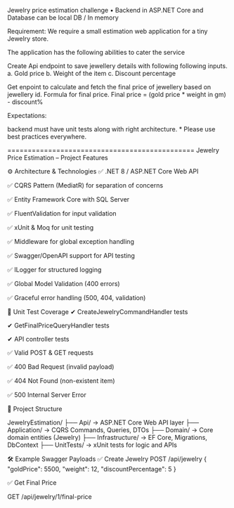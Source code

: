 Jewelry price estimation challenge
• Backend in ASP.NET Core and Database can be local DB / In memory

Requirement: We require a small estimation web application for a tiny Jewelry store.

The application has the following abilities to cater the service

Create Api endpoint to save jewellery details with following following inputs. a. Gold price b. Weight of the item c. Discount percentage

Get enpoint to calculate and fetch the final price of jewellery based on jewellery id. Formula for final price. Final price = (gold price * weight in gm) - discount%

Expectations:

backend must have unit tests along with right architecture. * Please use best practices everywhere.

==============================================
                                                  Jewelry Price Estimation – Project Features

⚙️ Architecture & Technologies
✅ .NET 8 / ASP.NET Core Web API

✅ CQRS Pattern (MediatR) for separation of concerns

✅ Entity Framework Core with SQL Server

✅ FluentValidation for input validation

✅ xUnit & Moq for unit testing

✅ Middleware for global exception handling

✅ Swagger/OpenAPI support for API testing

✅ ILogger for structured logging

✅ Global Model Validation (400 errors)

✅ Graceful error handling (500, 404, validation)

🧪 Unit Test Coverage
✔ CreateJewelryCommandHandler tests 

✔ GetFinalPriceQueryHandler tests

✔ API controller tests 

✅ Valid POST & GET requests

✅ 400 Bad Request (invalid payload)

✅ 404 Not Found (non-existent item)

✅ 500 Internal Server Error

📁 Project Structure

JewelryEstimation/
├── Api/               → ASP.NET Core Web API layer
├── Application/       → CQRS Commands, Queries, DTOs
├── Domain/            → Core domain entities (Jewelry)
├── Infrastructure/    → EF Core, Migrations, DbContext
├── UnitTests/         → xUnit tests for logic and APIs


🛠 Example Swagger Payloads
✅ Create Jewelry
POST /api/jewelry
{
  "goldPrice": 5500,
  "weight": 12,
  "discountPercentage": 5
}

✅ Get Final Price

GET /api/jewelry/1/final-price
